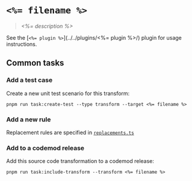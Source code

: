 # `<%= filename %>`

> _<%= description %>_

See the [`<%= plugin %>`](../../plugins/<%= plugin %>/) plugin for usage instructions.

## Common tasks

### Add a test case

Create a new unit test scenario for this transform:

```
pnpm run task:create-test --type transform --target <%= filename %>
```

### Add a new rule

Replacement rules are specified in [`replacements.ts`](./replacements.ts)

### Add to a codemod release

Add this source code transformation to a codemod release:

```
pnpm run task:include-transform --transform <%= filename %>
```
